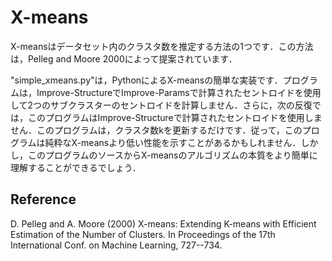 # X-means

X-meansはデータセット内のクラスタ数を推定する方法の1つです．この方法は，Pelleg and Moore 2000によって提案されています．

"simple_xmeans.py"は，PythonによるX-meansの簡単な実装です．プログラムは，Improve-StructureでImprove-Paramsで計算されたセントロイドを使用して2つのサブクラスターのセントロイドを計算しません．さらに，次の反復では，このプログラムはImprove-Structureで計算されたセントロイドを使用しません．このプログラムは，クラスタ数kを更新するだけです．従って，このプログラムは純粋なX-meansより低い性能を示すことがあるかもしれません．しかし，このプログラムのソースからX-meansのアルゴリズムの本質をより簡単に理解することができるでしょう．


## Reference

D. Pelleg and A. Moore (2000) X-means: Extending K-means with Efficient Estimation of the Number of Clusters. In Proceedings of the 17th International Conf. on Machine Learning, 727--734.